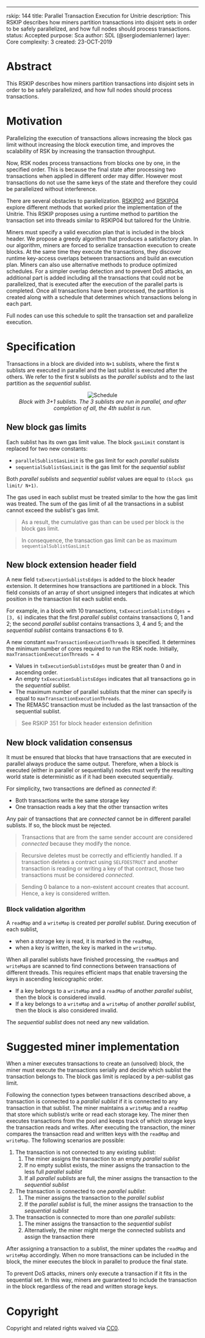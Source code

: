 ---
rskip: 144
title: Parallel Transaction Execution for Unitrie
description: This RSKIP describes how miners partition transactions into disjoint sets in order to be safely parallelized, and how full nodes should process transactions.
status: Accepted
purpose: Sca
author: SDL (@sergiodemianlerner)
layer: Core
complexity: 3
created: 23-OCT-2019

# Abstract

This RSKIP describes how miners partition transactions into disjoint sets in order to be safely parallelized, and how full nodes should process transactions.

# Motivation

Parallelizing the execution of transactions allows increasing the block gas limit without increasing the block execution time, and improves the scalability of RSK by increasing the transaction throughput.

Now, RSK nodes process transactions from blocks one by one, in the specified order. This is because the final state after processing two transactions when applied in different order may differ. However most transactions do not use the same keys of the state and therefore they could be parallelized without interference.

There are several obstacles to parallelization. [RSKIP02](RSKIP02) and [RSKIP04](RSKIP04) explore different methods that worked prior the implementation of the Unitrie. This RSKIP proposes using a runtime method to partition the transaction set into threads similar to RSKIP04 but tailored for the Unitrie.

Miners must specify a valid execution plan that is included in the block header. We propose a greedy algorithm that produces a satisfactory plan. In our algorithm, miners are forced to serialize transaction execution to create blocks. At the same time they execute the transactions, they discover runtime key-access overlaps between transactions and build an execution plan. Miners can also use alternative methods to produce optimized schedules. For a simpler overlap detection and to prevent DoS attacks, an additional part is added including all the transactions that could not be parallelized, that is executed after the execution of the parallel parts is completed. Once all transactions have been processed, the partition is created along with a schedule that determines which transactions belong in each part.

Full nodes can use this schedule to split the transaction set and parallelize execution.

# Specification

Transactions in a block are divided into `N+1` sublists, where the first `N` sublists are executed in parallel and the last sublist is executed after the others. We refer to the first `N` sublists as the _parallel sublists_ and to the last partition as the _sequential sublist_.

<p align="middle">
  <img src="./RSKIP144/schedule.png" alt="Schedule" /><br />
  <em>Block with 3+1 sublists. The 3 sublists are run in parallel, and after completion of all, the 4th sublist is run.</em>
</p>

## New block gas limits

Each sublist has its own gas limit value. The block `gasLimit` constant is replaced for two new constants:
- `parallelSublistGasLimit` is the gas limit for each _parallel sublists_
- `sequentialSublistGasLimit` is the gas limit for the _sequential sublist_

Both _parallel sublists_ and _sequential sublist_ values are equal to `(block gas limit/ N+1)`.

The gas used in each sublist must be treated similar to the how the gas limit was treated. The sum of the gas limit of all the transactions in a sublist cannot exceed the sublist's gas limit.

> As a result, the cumulative gas than can be used per block is the block gas limit.

> In consequence, the transaction gas limit can be as maximum `sequentialSublistGasLimit`

## New block extension header field

A new field `txExecutionSublistsEdges` is added to the block header extension. It determines how transactions are partitioned in a block. This field consists of an array of short unsigned integers that indicates at which position in the transaction list each sublist ends.

For example, in a block with 10 transactions, `txExecutionSublistsEdges = [3, 6]` indicates that the first _parallel sublist_ contains transactions 0, 1 and 2; the second _parallel sublist_ contains transactions 3, 4 and 5; and the _sequential sublist_ contains transactions 6 to 9.

A new constant `maxTransactionExecutionThreads` is specified. It determines the minimum number of cores required to run the RSK node. Initially, `maxTransactionExecutionThreads = 4`

- Values in `txExecutionSublistsEdges` must be greater than 0 and in ascending order.
- An empty `txExecutionSublistsEdges` indicates that all transactions go in the _sequential sublist_.
- The maximum number of parallel sublists that the miner can specify is equal to `maxTransactionExecutionThreads`.
- The REMASC transaction must be included as the last transaction of the sequential sublist.

> See RSKIP 351 for block header extension definition

## New block validation consensus

It must be ensured that blocks that have transactions that are executed in parallel always produce the same output. Therefore, when a block is executed (either in parallel or sequentially) nodes must verify the resulting world state is deterministic as if it had been executed sequentially.

For simplicity, two transactions are defined as _connected_ if:
- Both transactions write the same storage key
- One transaction reads a key that the other transaction writes

Any pair of transactions that are _connected_ cannot be in different parallel sublists. If so, the block must be rejected.

> Transactions that are from the same sender account are considered _connected_ because they modify the nonce.

> Recursive deletes must be correctly and efficiently handled. If a transaction deletes a contract using `SELFDESTRUCT` and another transaction is reading or writing a key of that contract, those two transactions must be considered _connected_.

> Sending 0 balance to a non-existent account creates that account. Hence, a key is considered written.


### Block validation algorithm

A `readMap` and a `writeMap` is created per _parallel sublist_. During execution of each sublist,
- when a storage key is read, it is marked in the `readMap`,
- when a key is written, the key is marked in the `writeMap`.

When all parallel sublists have finished processing, the `readMap`s and `writeMap`s are scanned to find connections between transactions of different threads. This requires efficient maps that enable traversing the keys in ascending lexicographic order.
- If a key belongs to a `writeMap` and a `readMap` of another _parallel sublist_, then the block is considered invalid.
- If a key belongs to a `writeMap` and a `writeMap` of another _parallel sublist_, then the block is also considered invalid.

The _sequential sublist_ does not need any new validation.

# Suggested miner implementation

When a miner executes transactions to create an (unsolved) block, the miner must execute the transactions serially and decide which sublist the transaction belongs to. The block gas limit is replaced by a per-sublist gas limit.

Following the connection types between transactions described above, a transaction is connected to a _parallel sublist_ if it is connected to any transaction in that sublist. The miner maintains a `writeMap` and a `readMap` that store which sublist/s write or read each storage key. The miner then executes transactions from the pool and keeps track of which storage keys the transaction reads and writes. After executing the transaction, the miner compares the transaction read and written keys with the `readMap` and `writeMap`. The following scenarios are possible:

1. The transaction is not connected to any existing sublist:
    1. The miner assigns the transaction to an empty _parallel sublist_
    2. If no empty sublist exists, the miner assigns the transaction to the less full _parallel sublist_
    3. If all _parallel sublists_ are full, the miner assigns the transaction to the _sequential sublist_
2. The transaction is connected to one _parallel sublist_:
    1. The miner assigns the transaction to the _parallel sublist_
    2. If the _parallel sublist_ is full, the miner assigns the transaction to the _sequential sublist_
3. The transaction is connected to more than one _parallel sublists_:
    1. The miner assigns the transaction to the _sequential sublist_
    2. Alternatively, the miner might merge the connected sublists and assign the transaction there

After assigning a transaction to a sublist, the miner updates the `readMap` and `writeMap` accordingly. When no more transactions can be included in the block, the miner executes the block in parallel to produce the final state.

To prevent DoS attacks, miners only execute a transaction if it fits in the sequential set. In this way, miners are guaranteed to include the transaction in the block regardless of the read and written storage keys.

# Copyright

Copyright and related rights waived via [CC0](https://creativecommons.org/publicdomain/zero/1.0/).
